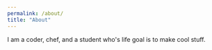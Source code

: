 ```yaml
---
permalink: /about/
title: "About"
---
```


I am a coder, chef, and a student who's life goal is to make cool stuff.